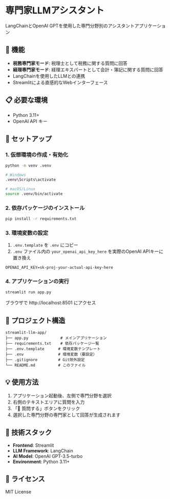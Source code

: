 # 専門家LLMアシスタント

LangChainとOpenAI GPTを使用した専門分野別のアシスタントアプリケーション

## 🚀 機能

- **税務専門家モード**: 税理士として税務に関する質問に回答
- **経理専門家モード**: 経理エキスパートとして会計・簿記に関する質問に回答
- LangChainを使用したLLMとの連携
- Streamlitによる直感的なWebインターフェース

## 📋 必要な環境

- Python 3.11+
- OpenAI API キー

## 🔧 セットアップ

### 1. 仮想環境の作成・有効化

```bash
python -m venv .venv

# Windows
.venv\Scripts\activate

# macOS/Linux
source .venv/bin/activate
```

### 2. 依存パッケージのインストール

```bash
pip install -r requirements.txt
```

### 3. 環境変数の設定

1. `.env.template` を `.env` にコピー
2. `.env` ファイル内の `your_openai_api_key_here` を実際のOpenAI APIキーに置き換え

```env
OPENAI_API_KEY=sk-proj-your-actual-api-key-here
```

### 4. アプリケーションの実行

```bash
streamlit run app.py
```

ブラウザで http://localhost:8501 にアクセス

## 📁 プロジェクト構造

```
streamlit-llm-app/
├── app.py              # メインアプリケーション
├── requirements.txt    # 依存パッケージ一覧
├── .env.template      # 環境変数テンプレート
├── .env               # 環境変数（要設定）
├── .gitignore         # Git除外設定
└── README.md          # このファイル
```

## 💡 使用方法

1. アプリケーション起動後、左側で専門分野を選択
2. 右側のテキストエリアに質問を入力
3. 「🚀 質問する」ボタンをクリック
4. 選択した専門分野の専門家として回答が生成されます

## 🔧 技術スタック

- **Frontend**: Streamlit
- **LLM Framework**: LangChain
- **AI Model**: OpenAI GPT-3.5-turbo
- **Environment**: Python 3.11+

## 📝 ライセンス

MIT License